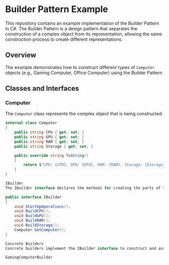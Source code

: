 # Builder Pattern Example

This repository contains an example implementation of the Builder Pattern in C#. The Builder Pattern is a design pattern that separates the construction of a complex object from its representation, allowing the same construction process to create different representations.

## Overview

The example demonstrates how to construct different types of `Computer` objects (e.g., Gaming Computer, Office Computer) using the Builder Pattern.

## Classes and Interfaces

### Computer

The `Computer` class represents the complex object that is being constructed.

```csharp
internal class Computer
{
    public string CPU { get; set; }
    public string GPU { get; set; }
    public string RAM { get; set; }
    public string Storage { get; set; }

    public override string ToString()
    {
        return $"CPU: {CPU}, GPU: {GPU}, RAM: {RAM}, Storage: {Storage}";
    }
}

IBuilder
The IBuilder interface declares the methods for creating the parts of the Computer object.

public interface IBuilder
{
    void StartUpOperations();
    void BuildCPU();
    void BuildGPU();
    void BuildRAM();
    void BuildStorage();
    Computer GetComputer();
}

Concrete Builders
Concrete builders implement the IBuilder interface to construct and assemble the parts of the Computer object.

GamingComputerBuilder
